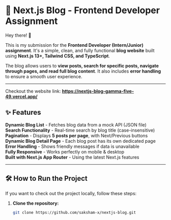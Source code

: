 # 🚀 Next.js Blog - Frontend Developer Assignment

Hey there! 👋

This is my submission for the **Frontend Developer (Intern/Junior) assignment**. It's a simple, clean, and fully functional **blog website** built using **Next.js 13+, Tailwind CSS, and TypeScript**.

The blog allows users to **view posts, search for specific posts, navigate through pages, and read full blog content**. It also includes **error handling** to ensure a smooth user experience.

---
Checkout the website link: **https://nextjs-blog-gamma-five-49.vercel.app/**

## ✨ **Features**

**Dynamic Blog List** - Fetches blog data from a mock API (JSON file)  
 **Search Functionality** - Real-time search by blog title (case-insensitive)  
 **Pagination** - Displays **5 posts per page**, with Next/Previous buttons  
 **Dynamic Blog Detail Page** - Each blog post has its own dedicated page  
 **Error Handling** - Shows friendly messages if data is unavailable  
 **Fully Responsive** - Works perfectly on mobile & desktop  
 **Built with Next.js App Router** - Using the latest Next.js features

---

## 🛠️ **How to Run the Project**

If you want to check out the project locally, follow these steps:

1. **Clone the repository:**
   ```sh
   git clone https://github.com/saksham-x/nextjs-blog.git
   ```
